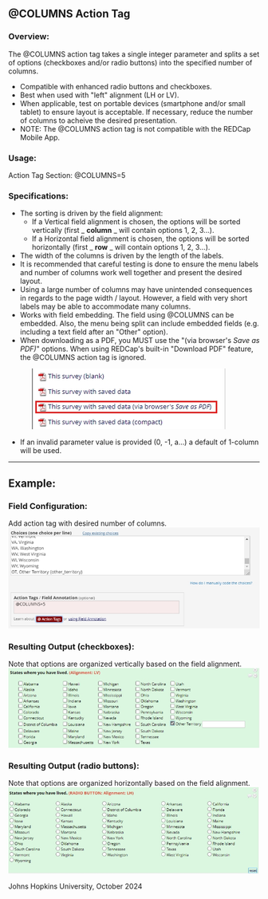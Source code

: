 ## @COLUMNS Action Tag

### Overview:

The @COLUMNS action tag takes a single integer parameter and splits a set of options (checkboxes and/or radio buttons) into the specified number of columns.
- Compatible with enhanced radio buttons and checkboxes.
- Best when used with "left" alignment (LH or LV).
- When applicable, test on portable devices (smartphone and/or small tablet) to ensure layout is acceptable. If necessary, reduce the number of columns to acheive the desired presentation.
- NOTE: The @COLUMNS action tag is not compatible with the REDCap Mobile App.
### Usage:

Action Tag Section: @COLUMNS=5

### Specifications:

- The sorting is driven by the field alignment:
  - If a Vertical field alignment is chosen, the options will be sorted vertically (first _ **column** _ will contain options 1, 2, 3…).
  - If a Horizontal field alignment is chosen, the options will be sorted horizontally (first _ **row** _ will contain options 1, 2, 3…).
- The width of the columns is driven by the length of the labels.
- It is recommended that careful testing is done to ensure the menu labels and number of columns work well together and present the desired layout.
- Using a large number of columns may have unintended consequences in regards to the page width / layout. However, a field with very short labels may be able to accommodate many columns.
- Works with field embedding. The field using @COLUMNS can be embedded. Also, the menu being split can include embedded fields (e.g. including a text field after an &quot;Other&quot; option).
- When downloading as a PDF, you MUST use the &quot;(via browser&#39;s _Save as PDF)_&quot; options. When using REDCap's built-in "Download PDF" feature, the @COLUMNS action tag is ignored.

&nbsp;&nbsp;&nbsp;&nbsp;&nbsp;&nbsp;&nbsp;&nbsp;&nbsp;&nbsp;&nbsp;&nbsp;![](images/image1.png "Print to PDF")

- If an invalid parameter value is provided (0, -1, a…) a default of 1-column will be used.

___

## Example:

### Field Configuration:
Add action tag with desired number of columns.
![](images/image2.png "Field Configuration")

### Resulting Output (checkboxes):
Note that options are organized vertically based on the field alignment.
![](images/image3.png "Checkboxes")

### Resulting Output (radio buttons):
Note that options are organized horizontally based on the field alignment.
![](images/image4.png "Radio Buttons")

Johns Hopkins University, October 2024
